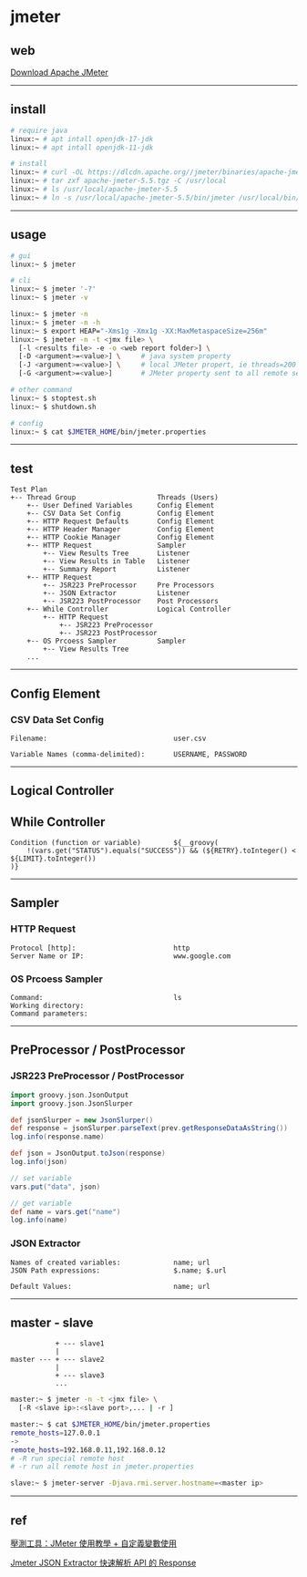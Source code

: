 # jmeter


## web

[Download Apache JMeter](https://jmeter.apache.org/download_jmeter.cgi)


---

## install

```bash
# require java
linux:~ # apt intall openjdk-17-jdk
linux:~ # apt intall openjdk-11-jdk

# install
linux:~ # curl -OL https://dlcdn.apache.org//jmeter/binaries/apache-jmeter-5.5.tgz
linux:~ # tar zxf apache-jmeter-5.5.tgz -C /usr/local
linux:~ # ls /usr/local/apache-jmeter-5.5
linux:~ # ln -s /usr/local/apache-jmeter-5.5/bin/jmeter /usr/local/bin/jmeter
```


---

## usage

```bash
# gui
linux:~ $ jmeter

# cli
linux:~ $ jmeter '-?'
linux:~ $ jmeter -v

linux:~ $ jmeter -n
linux:~ $ jmeter -n -h
linux:~ $ export HEAP="-Xms1g -Xmx1g -XX:MaxMetaspaceSize=256m"
linux:~ $ jmeter -n -t <jmx file> \
  [-l <results file> -e -o <web report folder>] \
  [-D <argument>=<value>] \     # java system property
  [-J <argument>=<value>] \     # local JMeter propert, ie threads=200
  [-G <argument>=<value>]       # JMeter property sent to all remote servers

# other command
linux:~ $ stoptest.sh
linux:~ $ shutdown.sh

# config
linux:~ $ cat $JMETER_HOME/bin/jmeter.properties
```


---

## test

```
Test Plan
+-- Thread Group                    Threads (Users)
    +-- User Defined Variables      Config Element
    +-- CSV Data Set Config         Config Element
    +-- HTTP Request Defaults       Config Element
    +-- HTTP Header Manager         Config Element
    +-- HTTP Cookie Manager         Config Element
    +-- HTTP Request                Sampler
        +-- View Results Tree       Listener
        +-- View Results in Table   Listener
        +-- Summary Report          Listener
    +-- HTTP Request
        +-- JSR223 PreProcessor     Pre Processors
        +-- JSON Extractor          Listener
        +-- JSR223 PostProcessor    Post Processors
    +-- While Controller            Logical Controller
        +-- HTTP Request
            +-- JSR223 PreProcessor
            +-- JSR223 PostProcessor
    +-- OS Prcoess Sampler          Sampler
        +-- View Results Tree
    ...
```


---

## Config Element

### CSV Data Set Config

```
Filename:                               user.csv

Variable Names (comma-delimited):       USERNAME, PASSWORD
```


---

## Logical Controller

## While Controller

```
Condition (function or variable)        ${__groovy(
	!(vars.get("STATUS").equals("SUCCESS")) && (${RETRY}.toInteger() < ${LIMIT}.toInteger())
)}
```


---

## Sampler

### HTTP Request

```
Protocol [http]:                        http
Server Name or IP:                      www.google.com
```


### OS Prcoess Sampler

```
Command:                                ls
Working directory:
Command parameters:
```


---

## PreProcessor / PostProcessor

### JSR223 PreProcessor / PostProcessor

```groovy
import groovy.json.JsonOutput
import groovy.json.JsonSlurper

def jsonSlurper = new JsonSlurper()
def response = jsonSlurper.parseText(prev.getResponseDataAsString())
log.info(response.name)

def json = JsonOutput.toJson(response)
log.info(json)

// set variable
vars.put("data", json)

// get variable
def name = vars.get("name")
log.info(name)
```


### JSON Extractor

```
Names of created variables:             name; url
JSON Path expressions:                  $.name; $.url

Default Values:                         name; url
```


---

## master - slave

```
           + --- slave1
           |
master --- + --- slave2
           |
           + --- slave3
           ...
```

```bash
master:~ $ jmeter -n -t <jmx file> \
  [-R <slave ip>:<slave port>,... | -r ]

master:~ $ cat $JMETER_HOME/bin/jmeter.properties
remote_hosts=127.0.0.1
->
remote_hosts=192.168.0.11,192.168.0.12
# -R run special remote host
# -r run all remote host in jmeter.properties
```

```bash
slave:~ $ jmeter-server -Djava.rmi.server.hostname=<master ip>
```

---

## ref

[壓測工具：JMeter 使用教學 + 自定義變數使用
](https://yuanchieh.page/posts/2021/2021-06-26-jmeter-%E4%BD%BF%E7%94%A8%E6%95%99%E5%AD%B8-+-%E8%87%AA%E5%AE%9A%E7%BE%A9%E8%AE%8A%E6%95%B8%E4%BD%BF%E7%94%A8/)

[Jmeter JSON Extractor 快速解析 API 的 Response](https://bingdoal.github.io/others/2020/12/jmeter-json-extractor/)
